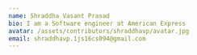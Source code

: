 ```yaml
---
name: Shraddha Vasant Prasad
bio: I am a Software engineer at American Express
avatar: /assets/contributors/shraddhavp/avatar.jpg
email: shraddhavp.1js16cs094@gmail.com
---
```

